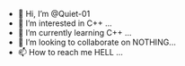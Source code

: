 - 👋 Hi, I’m @Quiet-01
- 👀 I’m interested in C++ ...
- 🌱 I’m currently learning C++ ...
- 💞️ I’m looking to collaborate on NOTHING...
- 📫 How to reach me HELL ...

<!---
Quiet-01/Quiet-01 is a ✨ special ✨ repository because its `README.md` (this file) appears on your GitHub profile.
You can click the Preview link to take a look at your changes.
--->
